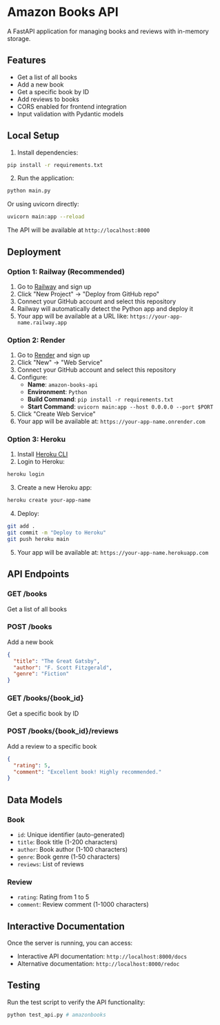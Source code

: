 # Amazon Books API

A FastAPI application for managing books and reviews with in-memory storage.

## Features

- Get a list of all books
- Add a new book
- Get a specific book by ID
- Add reviews to books
- CORS enabled for frontend integration
- Input validation with Pydantic models

## Local Setup

1. Install dependencies:
```bash
pip install -r requirements.txt
```

2. Run the application:
```bash
python main.py
```

Or using uvicorn directly:
```bash
uvicorn main:app --reload
```

The API will be available at `http://localhost:8000`

## Deployment

### Option 1: Railway (Recommended)

1. Go to [Railway](https://railway.app/) and sign up
2. Click "New Project" → "Deploy from GitHub repo"
3. Connect your GitHub account and select this repository
4. Railway will automatically detect the Python app and deploy it
5. Your app will be available at a URL like: `https://your-app-name.railway.app`

### Option 2: Render

1. Go to [Render](https://render.com/) and sign up
2. Click "New" → "Web Service"
3. Connect your GitHub account and select this repository
4. Configure:
   - **Name**: `amazon-books-api`
   - **Environment**: `Python`
   - **Build Command**: `pip install -r requirements.txt`
   - **Start Command**: `uvicorn main:app --host 0.0.0.0 --port $PORT`
5. Click "Create Web Service"
6. Your app will be available at: `https://your-app-name.onrender.com`

### Option 3: Heroku

1. Install [Heroku CLI](https://devcenter.heroku.com/articles/heroku-cli)
2. Login to Heroku:
```bash
heroku login
```

3. Create a new Heroku app:
```bash
heroku create your-app-name
```

4. Deploy:
```bash
git add .
git commit -m "Deploy to Heroku"
git push heroku main
```

5. Your app will be available at: `https://your-app-name.herokuapp.com`

## API Endpoints

### GET /books
Get a list of all books

### POST /books
Add a new book
```json
{
  "title": "The Great Gatsby",
  "author": "F. Scott Fitzgerald",
  "genre": "Fiction"
}
```

### GET /books/{book_id}
Get a specific book by ID

### POST /books/{book_id}/reviews
Add a review to a specific book
```json
{
  "rating": 5,
  "comment": "Excellent book! Highly recommended."
}
```

## Data Models

### Book
- `id`: Unique identifier (auto-generated)
- `title`: Book title (1-200 characters)
- `author`: Book author (1-100 characters)
- `genre`: Book genre (1-50 characters)
- `reviews`: List of reviews

### Review
- `rating`: Rating from 1 to 5
- `comment`: Review comment (1-1000 characters)

## Interactive Documentation

Once the server is running, you can access:
- Interactive API documentation: `http://localhost:8000/docs`
- Alternative documentation: `http://localhost:8000/redoc`

## Testing

Run the test script to verify the API functionality:
```bash
python test_api.py # amazonbooks

